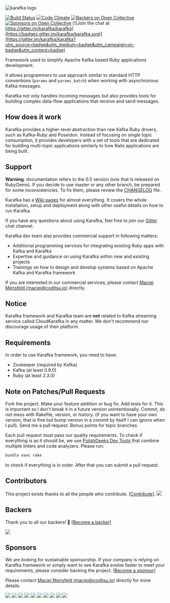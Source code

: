 ![karafka logo](http://mensfeld.github.io/karafka-framework-introduction/img/karafka-04.png)

[![Build Status](https://travis-ci.org/karafka/karafka.png)](https://travis-ci.org/karafka/karafka)
[![Code Climate](https://codeclimate.com/github/karafka/karafka/badges/gpa.svg)](https://codeclimate.com/github/karafka/karafka)
[![Backers on Open Collective](https://opencollective.com/karafka/backers/badge.svg)](#backers) [![Sponsors on Open Collective](https://opencollective.com/karafka/sponsors/badge.svg)](#sponsors) [![Join the chat at https://gitter.im/karafka/karafka](https://badges.gitter.im/karafka/karafka.svg)](https://gitter.im/karafka/karafka?utm_source=badge&utm_medium=badge&utm_campaign=pr-badge&utm_content=badge)

Framework used to simplify Apache Kafka based Ruby applications development.

It allows programmers to use approach similar to standard HTTP conventions (```params``` and ```params_batch```) when working with asynchronous Kafka messages.

Karafka not only handles incoming messages but also provides tools for building complex data-flow applications that receive and send messages.

## How does it work

Karafka provides a higher-level abstraction than raw Kafka Ruby drivers, such as Kafka-Ruby and Poseidon. Instead of focusing on  single topic consumption, it provides developers with a set of tools that are dedicated for building multi-topic applications similarly to how Rails applications are being built.

## Support

**Warning**: documentation refers to the 0.5 version (one that is released on RubyGems). If you decide to use master or any other branch, be prepared for some inconsistencies. To fix them, please review the [CHANGELOG](https://github.com/karafka/karafka/blob/master/CHANGELOG.md) file.

Karafka has a [Wiki pages](https://github.com/karafka/karafka/wiki) for almost everything. It covers the whole installation, setup and deployment along with other useful details on how to run Karafka.

If you have any questions about using Karafka, feel free to join our [Gitter](https://gitter.im/karafka/karafka) chat channel.

Karafka dev team also provides commercial support in following matters:

- Additional programming services for integrating existing Ruby apps with Kafka and Karafka
- Expertise and guidance on using Karafka within new and existing projects
- Trainings on how to design and develop systems based on Apache Kafka and Karafka framework

If you are interested in our commercial services, please contact [Maciej Mensfeld (maciej@coditsu.io)](mailto:maciej@coditsu.io) directly.

## Notice

Karafka framework and Karafka team are __not__ related to Kafka streaming service called CloudKarafka in any matter. We don't recommend nor discourage usage of their platform.

## Requirements

In order to use Karafka framework, you need to have:

  - Zookeeper (required by Kafka)
  - Kafka (at least 0.9.0)
  - Ruby (at least 2.3.0)

## Note on Patches/Pull Requests

Fork the project.
Make your feature addition or bug fix.
Add tests for it. This is important so I don't break it in a future version unintentionally.
Commit, do not mess with Rakefile, version, or history. (if you want to have your own version, that is fine but bump version in a commit by itself I can ignore when I pull). Send me a pull request. Bonus points for topic branches.

Each pull request must pass our quality requirements. To check if everything is as it should be, we use [PolishGeeks Dev Tools](https://github.com/polishgeeks/polishgeeks-dev-tools) that combine multiple linters and code analyzers. Please run:

```bash
bundle exec rake
```

to check if everything is in order. After that you can submit a pull request.

## Contributors

This project exists thanks to all the people who contribute. [[Contribute]](CONTRIBUTING.md).
<a href="https://github.com/karafka/karafka/graphs/contributors"><img src="https://opencollective.com/karafka/contributors.svg?width=890" /></a>


## Backers

Thank you to all our backers! 🙏 [[Become a backer](https://opencollective.com/karafka#backer)]

<a href="https://opencollective.com/karafka#backers" target="_blank"><img src="https://opencollective.com/karafka/backers.svg?width=890"></a>


## Sponsors

We are looking for sustainable sponsorship. If your company is relying on Karafka framework or simply want to see Karafka evolve faster to meet your requirements, please consider backing the project. [[Become a sponsor](https://opencollective.com/karafka#sponsor)]

Please contact [Maciej Mensfeld (maciej@coditsu.io)](mailto:maciej@coditsu.io) directly for more details.


<a href="https://opencollective.com/karafka/sponsor/0/website" target="_blank"><img src="https://opencollective.com/karafka/sponsor/0/avatar.svg"></a>
<a href="https://opencollective.com/karafka/sponsor/1/website" target="_blank"><img src="https://opencollective.com/karafka/sponsor/1/avatar.svg"></a>
<a href="https://opencollective.com/karafka/sponsor/2/website" target="_blank"><img src="https://opencollective.com/karafka/sponsor/2/avatar.svg"></a>
<a href="https://opencollective.com/karafka/sponsor/3/website" target="_blank"><img src="https://opencollective.com/karafka/sponsor/3/avatar.svg"></a>
<a href="https://opencollective.com/karafka/sponsor/4/website" target="_blank"><img src="https://opencollective.com/karafka/sponsor/4/avatar.svg"></a>
<a href="https://opencollective.com/karafka/sponsor/5/website" target="_blank"><img src="https://opencollective.com/karafka/sponsor/5/avatar.svg"></a>
<a href="https://opencollective.com/karafka/sponsor/6/website" target="_blank"><img src="https://opencollective.com/karafka/sponsor/6/avatar.svg"></a>
<a href="https://opencollective.com/karafka/sponsor/7/website" target="_blank"><img src="https://opencollective.com/karafka/sponsor/7/avatar.svg"></a>
<a href="https://opencollective.com/karafka/sponsor/8/website" target="_blank"><img src="https://opencollective.com/karafka/sponsor/8/avatar.svg"></a>
<a href="https://opencollective.com/karafka/sponsor/9/website" target="_blank"><img src="https://opencollective.com/karafka/sponsor/9/avatar.svg"></a>



